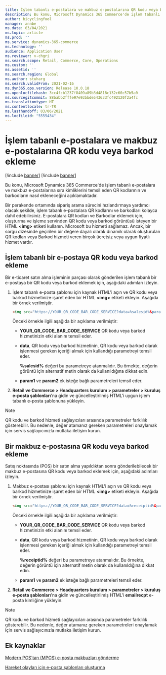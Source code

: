 ```yaml
---
title: İşlem tabanlı e-postalara ve makbuz e-postalarına QR kodu veya barkod ekleme
description: Bu konu, Microsoft Dynamics 365 Commerce'de işlem tabanlı e-postalara ve makbuz e-postalarına sıra kimliklerini temsil eden QR kodlarının ve barkodların nasıl ekleneceğini açıklamaktadır.
author: bicyclingfool
manager: annbe
ms.date: 03/04/2021
ms.topic: article
ms.prod: ''
ms.service: dynamics-365-commerce
ms.technology: ''
audience: Application User
ms.reviewer: v-chgri
ms.search.scope: Retail, Commerce, Core, Operations
ms.custom: ''
ms.assetid: ''
ms.search.region: Global
ms.author: stuharg
ms.search.validFrom: 2021-02-16
ms.dyn365.ops.version: Release 10.0.18
ms.openlocfilehash: 3cc4fcb1237f8409a89b3d4818c132c60c57b5a0
ms.sourcegitcommit: 88babb2fffe97e93bbde543633fc492120f2a4fc
ms.translationtype: HT
ms.contentlocale: tr-TR
ms.lasthandoff: 03/06/2021
ms.locfileid: "5555434"
---
```

# <a name="add-a-qr-code-or-bar-code-to-transactional-and-receipt-emails"></a>İşlem tabanlı e-postalara ve makbuz e-postalarına QR kodu veya barkod ekleme

[!include [banner](includes/banner.md)]
[!include [banner](includes/preview-banner.md)]

Bu konu, Microsoft Dynamics 365 Commerce'de işlem tabanlı e-postalara ve makbuz e-postalarına sıra kimliklerini temsil eden QR kodlarının ve barkodların nasıl ekleneceğini açıklamaktadır.

Bir perakende ortamında sipariş arama sürecini hızlandırmaya yardımcı olacak şekilde, işlem tabanlı e-postalara QR kodlarını ve barkodları kolayca dahil edebilirsiniz. E-postalara QR kodları ve Barkodlar eklemek için, oluşturma ve işleme servinden QR kodu veya barkod görüntüsü isteyen bir HTML **\<img\>** etiketi kullanın. Microsoft bu hizmeti sağlamaz. Ancak, bir sorgu dizesinde geçirilen bir değere dayalı olarak dinamik olarak oluşturulan QR kodları veya Barkod hizmeti veren birçok ücretsiz veya uygun fiyatlı hizmet vardır.

## <a name="add-a-qr-code-or-bar-code-to-a-transactional-email"></a>İşlem tabanlı bir e-postaya QR kodu veya barkod ekleme

Bir e-ticaret satın alma işleminin parçası olarak gönderilen işlem tabanlı bir e-postaya bir QR kodu veya barkod eklemek için, aşağıdaki adımları izleyin.

1. İşlem tabanlı e-posta şablonu için kaynak HTML'i açın ve QR kodu veya barkod hizmetinize işaret eden bir HTML **\<img\>** etiketi ekleyin. Aşağıda bir örnek verilmiştir.

    ```HTML
    <img src="https://YOUR_QR_CODE_BAR_CODE_SERVICE?data=%salesid%&param1=value1&param2=value2" alt="%salesid%" />
    ```

    Önceki örnekle ilgili aşağıda bir açıklama verilmiştir:

    - **YOUR\_QR\_CODE\_BAR\_CODE\_SERVICE** QR kodu veya barkod hizmetinizin etki alanını temsil eder.
    - **data**, QR kodu veya barkod hizmetinin, QR kodu veya barkod olarak işlenmesi gereken içeriği almak için kullandığı parametreyi temsil eder.

        **%salesid%** değeri bu parametreye atanmalıdır. Bu örnekte, değerin görüntü için alternatif metin olarak da kullanıldığına dikkat edin.

    - **param1** ve **param2** ek isteğe bağlı parametreleri temsil eder.

1. **Retail ve Commerce \> Headquarters kurulum \> parametreler \> kuruluş e-posta şablonları**'na gidin ve güncelleştirilmiş HTML'i uygun işlem tabanlı e-posta şablonuna yükleyin.

> [!NOTE]
> QR kodu ve barkod hizmeti sağlayıcıları arasında parametreler farklılık gösterebilir. Bu nedenle, değer atamanız gereken parametreleri onaylamak için servis sağlayıcınızla mutlaka iletişim kurun.

## <a name="add-a-qr-code-or-bar-code-to-a-receipt-email"></a>Bir makbuz e-postasına QR kodu veya barkod ekleme 

Satış noktasında (POS) bir satın alma yapıldıktan sonra gönderilebilecek bir makbuz e-postasına QR kodu veya barkod eklemek için, aşağıdaki adımları izleyin.

1. Makbuz e-postası şablonu için kaynak HTML'i açın ve QR kodu veya barkod hizmetinize işaret eden bir HTML **\<img\>** etiketi ekleyin. Aşağıda bir örnek verilmiştir.

    ```HTML
    <img src="https://YOUR_QR_CODE_BAR_CODE_SERVICE?data=%receiptid%&param1=value1&param2=value2" alt="%receiptid%" />
    ```

    Önceki örnekle ilgili aşağıda bir açıklama verilmiştir:

    - **YOUR\_QR\_CODE\_BAR\_CODE\_SERVICE** QR kodu veya barkod hizmetinizin etki alanını temsil eder.
    - **data**, QR kodu veya barkod hizmetinin, QR kodu veya barkod olarak işlenmesi gereken içeriği almak için kullandığı parametreyi temsil eder.

        **%receiptid%** değeri bu parametreye atanmalıdır. Bu örnekte, değerin görüntü için alternatif metin olarak da kullanıldığına dikkat edin.

    - **param1** ve **param2** ek isteğe bağlı parametreleri temsil eder.

1. **Retail ve Commerce \> Headquarters kurulum \> parametreler \> kuruluş e-posta şablonları**'na gidin ve güncelleştirilmiş HTML'i **emailrecpt** e-posta kimliğine yükleyin.

> [!NOTE]
> QR kodu ve barkod hizmeti sağlayıcıları arasında parametreler farklılık gösterebilir. Bu nedenle, değer atamanız gereken parametreleri onaylamak için servis sağlayıcınızla mutlaka iletişim kurun.

## <a name="additional-resources"></a>Ek kaynaklar

[Modern POS'tan (MPOS) e-posta makbuzları gönderme](email-receipts.md)

[Hareket olayları için e-posta şablonları oluşturma](email-templates-transactions.md)
